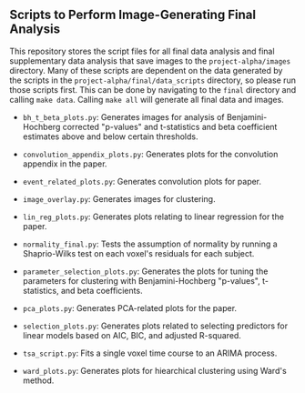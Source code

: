 ## Scripts to Perform Image-Generating Final Analysis

This repository stores the script files for all final data analysis and final 
supplementary data analysis that save images to the `project-alpha/images` 
directory. Many of these scripts are dependent on the data generated by the 
scripts in the `project-alpha/final/data_scripts` directory, so please run 
those scripts first. This can be done by navigating to the `final` directory 
and calling `make data`. Calling `make all` will generate all final data and 
images.
 
- `bh_t_beta_plots.py`: Generates images for analysis of Benjamini-Hochberg 
corrected "p-values" and t-statistics and beta coefficient estimates above and 
below certain thresholds.

- `convolution_appendix_plots.py`: Generates plots for the convolution 
appendix in the paper. 

- `event_related_plots.py`: Generates convolution plots for paper.

- `image_overlay.py`: Generates images for clustering. 

- `lin_reg_plots.py`: Generates plots relating to linear regression for the 
paper. 

- `normality_final.py`: Tests the assumption of normality by running a 
Shaprio-Wilks test on each voxel's residuals for each subject. 

- `parameter_selection_plots.py`: Generates the plots for tuning the 
parameters for clustering with Benjamini-Hochberg "p-values", t-statistics, 
and beta coefficients. 

- `pca_plots.py`: Generates PCA-related plots for the paper. 

- `selection_plots.py`: Generates plots related to selecting predictors for 
linear models based on AIC, BIC, and adjusted R-squared. 

- `tsa_script.py`: Fits a single voxel time course to an ARIMA process. 

- `ward_plots.py`: Generates plots for hiearchical clustering using Ward's method. 


